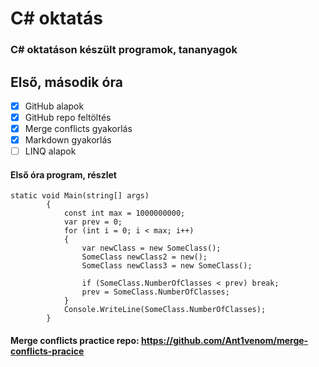 # C# oktatás
### C# oktatáson készült programok, tananyagok

## Első, második óra
- [x] GitHub alapok
- [x] GitHub repo feltöltés
- [x] Merge conflicts gyakorlás
- [x] Markdown gyakorlás
- [ ] LINQ alapok 
   
#### Első óra program, részlet
```
static void Main(string[] args)
        {
            const int max = 1000000000;
            var prev = 0;
            for (int i = 0; i < max; i++)
            {
                var newClass = new SomeClass();
                SomeClass newClass2 = new();
                SomeClass newClass3 = new SomeClass();
                
                if (SomeClass.NumberOfClasses < prev) break;
                prev = SomeClass.NumberOfClasses;
            }
            Console.WriteLine(SomeClass.NumberOfClasses);
        }
```

#### Merge conflicts practice repo: https://github.com/Ant1venom/merge-conflicts-pracice


